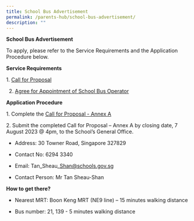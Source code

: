```yaml
---
title: School Bus Advertisement
permalink: /parents-hub/school-bus-advertisement/
description: ""
---
```

**School Bus Advertisement**

To apply, please refer to the Service Requirements and the Application Procedure below.

**Service Requirements**

1. [Call for Proposal](/files/Parents'%20Hub/Sch%20Canteen%20and%20Sch%20Bus%20Advert/call_for_proposal.pdf)

2. [Agree for Appointment of School Bus Operator](/files/Parents'%20Hub/Sch%20Canteen%20and%20Sch%20Bus%20Advert/agreement_for_appointment_of_school_bus_operator_annex_b.pdf)



**Application Procedure**

1\. Complete the [Call for Proposal - Annex A](/files/Parents'%20Hub/Sch%20Canteen%20and%20Sch%20Bus%20Advert/call_for_proposal_annex_a_ok.pdf)

2\. Submit the completed Call for Proposal – Annex A by closing date, 7 August 2023 @ 4pm, to the School’s General Office.

* Address: 30 Towner Road, Singapore 327829 

* Contact No: 6294 3340

* Email: Tan\_Sheau\_Shan@schools.gov.sg

* Contact Person: Mr Tan Sheau-Shan

**How to get there?**

* Nearest MRT: Boon Keng MRT (NE9 line) – 15 minutes walking distance

* Bus number: 21, 139 - 5 minutes walking distance


